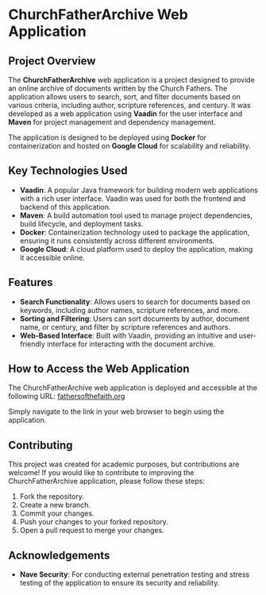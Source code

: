 # ChurchFatherArchive Web Application

## Project Overview
The **ChurchFatherArchive** web application is a project designed to provide an online archive of documents written by the Church Fathers. The application allows users to search, sort, and filter documents based on various criteria, including author, scripture references, and century. It was developed as a web application using **Vaadin** for the user interface and **Maven** for project management and dependency management.

The application is designed to be deployed using **Docker** for containerization and hosted on **Google Cloud** for scalability and reliability.

## Key Technologies Used
- **Vaadin**: A popular Java framework for building modern web applications with a rich user interface. Vaadin was used for both the frontend and backend of this application.
- **Maven**: A build automation tool used to manage project dependencies, build lifecycle, and deployment tasks.
- **Docker**: Containerization technology used to package the application, ensuring it runs consistently across different environments.
- **Google Cloud**: A cloud platform used to deploy the application, making it accessible online.

## Features
- **Search Functionality**: Allows users to search for documents based on keywords, including author names, scripture references, and more.
- **Sorting and Filtering**: Users can sort documents by author, document name, or century, and filter by scripture references and authors.
- **Web-Based Interface**: Built with Vaadin, providing an intuitive and user-friendly interface for interacting with the document archive.

## How to Access the Web Application
The ChurchFatherArchive web application is deployed and accessible at the following URL:
[fathersofthefaith.org](https://fathersofthefaith.org/)

Simply navigate to the link in your web browser to begin using the application.

## Contributing

This project was created for academic purposes, but contributions are welcome! If you would like to contribute to improving the ChurchFatherArchive application, please follow these steps:

1. Fork the repository.
2. Create a new branch.
3. Commit your changes.
4. Push your changes to your forked repository.
5. Open a pull request to merge your changes.

## Acknowledgements

- **Nave Security**: For conducting external penetration testing and stress testing of the application to ensure its security and reliability.
